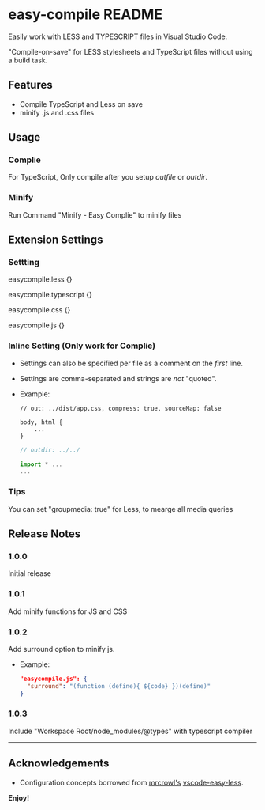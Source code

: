 # easy-compile README

Easily work with LESS and TYPESCRIPT files in Visual Studio Code.

"Compile-on-save" for LESS stylesheets and TypeScript files without using a build task.

## Features

  * Compile TypeScript and Less on save
  * minify .js and .css files

## Usage

### Complie
  For TypeScript, Only compile after you setup _outfile_ or _outdir_.

### Minify
  Run Command "Minify - Easy Complie" to minify files

## Extension Settings

### Settting
  easycompile.less {}

  easycompile.typescript {}

  easycompile.css {}

  easycompile.js {}

### Inline Setting (Only work for Complie)
  * Settings can also be specified per file as a comment on the _first_ line.
  * Settings are comma-separated and strings are _not_ "quoted".
  * Example:

    ```less
    // out: ../dist/app.css, compress: true, sourceMap: false
    
    body, html {
        ...
    }
    ```

    ```typescript
    // outdir: ../../
    
    import * ...
    ...
    ```

  ### Tips
  You can set "groupmedia: true" for Less, to mearge all media queries
  
## Release Notes

### 1.0.0

Initial release

### 1.0.1

Add minify functions for JS and CSS

### 1.0.2

Add surround option to minify js.
  * Example:
    ```json
    "easycompile.js": {
      "surround": "(function (define){ ${code} })(define)"
    }
    ```

### 1.0.3
Include "Workspace Root/node_modules/@types" with typescript compiler

-----------------------------------------------------------------------------------------------------------

## Acknowledgements
* Configuration concepts borrowed from [mrcrowl's](#https://github.com/mrcrowl) [vscode-easy-less](https://github.com/mrcrowl/vscode-easy-less).

**Enjoy!**